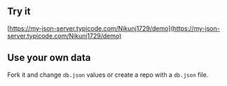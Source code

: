 ## Try it

[https://my-json-server.typicode.com/Nikunj1729/demo](https://my-json-server.typicode.com/Nikunj1729/demo)

## Use your own data

Fork it and change `db.json` values or create a repo with a `db.json` file.

